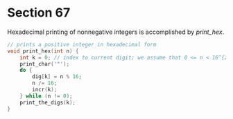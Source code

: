 # Section 67

Hexadecimal printing of nonnegative integers is accomplished by *print_hex*.

```c io/basic_printing.c
// prints a positive integer in hexadecimal form
void print_hex(int n) {
    int k = 0; // index to current digit; we assume that 0 <= n < 16^{22}
    print_char('"');
    do {
        dig[k] = n % 16;
        n /= 16;
        incr(k);
    } while (n != 0);
    print_the_digs(k);
}
```
